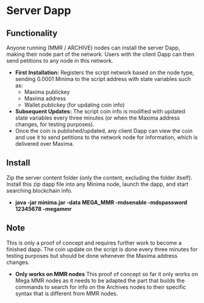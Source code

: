 # Server Dapp

## Functionality
Anyone running (MMR / ARCHIVE) nodes can install the server Dapp, making their node part of the network. Users with the client Dapp can then send petitions to any node in this network.
- **First Installation:** Registers the script network based on the node type, sending 0.0001 Minima to the script address with state variables such as:
  - Maxima publickey
  - Maxima address
  - Wallet publickey (for updating coin info)
- **Subsequent Updates:** The script coin info is modified with updated state variables every three minutes (or when the Maxima address changes, for testing purposes).
- Once the coin is published/updated, any client Dapp can view the coin and use it to send petitions to the network node for information, which is delivered over Maxima.

## Install
Zip the server content folder (only the content, excluding the folder itself). Install this zip dapp file into any Minima node, launch the dapp, and start searching blockchain info.
- **java -jar minima.jar -data MEGA_MMR -mdsenable -mdspassword 12345678 -megammr**

## Note
This is only a proof of concept and requires further work to become a finished dapp. The coin update on the script is done every three minutes for testing purposes but should be done whenever the Maxima address changes.
- **Only works on MMR nodes** This proof of concept so far it only works on Mega MMR nodes as it needs to be adapted the part that builds the commands to search for info on the Archives nodes to their specific syntax that is different from MMR nodes.
